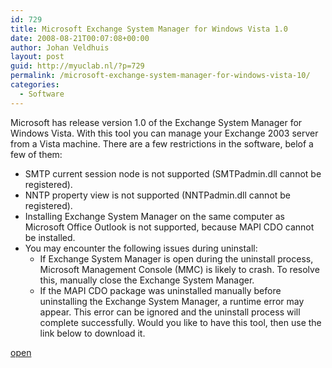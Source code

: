 ```yaml
---
id: 729
title: Microsoft Exchange System Manager for Windows Vista 1.0
date: 2008-08-21T00:07:08+00:00
author: Johan Veldhuis
layout: post
guid: http://myuclab.nl/?p=729
permalink: /microsoft-exchange-system-manager-for-windows-vista-10/
categories:
  - Software
---
```

Microsoft has release version 1.0 of the Exchange System Manager for Windows Vista. With this tool you can manage your Exchange 2003 server from a Vista machine. There are a few restrictions in the software, belof a few of them:

  * SMTP current session node is not supported (SMTPadmin.dll cannot be registered).
  * NNTP property view is not supported (NNTPadmin.dll cannot be registered).
  * Installing Exchange System Manager on the same computer as Microsoft Office Outlook is not supported, because MAPI CDO cannot be installed.
  * You may encounter the following issues during uninstall: 
      * If Exchange System Manager is open during the uninstall process, Microsoft Management Console (MMC) is likely to crash. To resolve this, manually close the Exchange System Manager.
      * If the MAPI CDO package was uninstalled manually before uninstalling the Exchange System Manager, a runtime error may appear. This error can be ignored and the uninstall process will complete successfully.
Would you like to have this tool, then use the link below to download it.

<a href="http://download.microsoft.com/download/7/c/5/7c592066-4f5f-41fd-a31c-a4bb5688d655/ESMVISTA.EXE" target="_blank">open</a>